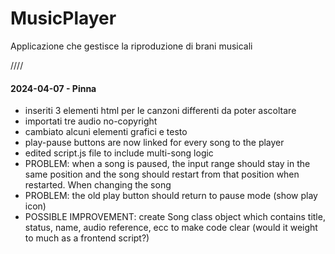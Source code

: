 # MusicPlayer

Applicazione che gestisce la riproduzione di brani musicali

////
#### 2024-04-07 - Pinna

-   inseriti 3 elementi html per le canzoni differenti da poter ascoltare
-   importati tre audio no-copyright
-   cambiato alcuni elementi grafici e testo
-   play-pause buttons are now linked for every song to the player
-   edited script.js file to include multi-song logic
-   PROBLEM: when a song is paused, the input range should stay in the same position and the song
    should restart from that position when restarted. When changing the song
-   PROBLEM: the old play button should return to pause mode (show play icon)
-   POSSIBLE IMPROVEMENT: create Song class object which contains title, status, name, audio
    reference, ecc to make code clear (would it weight to much as a frontend script?)

